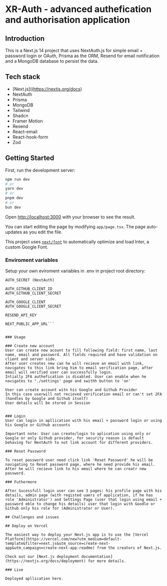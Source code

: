 # XR-Auth - advanced authefication and authorisation application

## Introduction

This is a Next.js 14 project that uses NextAuth.js for simple email + password login or OAuth, Prisma as the ORM, Resend for email notification and a MongoDB database to persist the data.


## Tech stack

- [Next.js]((https://nextjs.org/docs)
- NextAuth
- Prisma
- MongoDB
- Tailwind
- Shadcn
- Framer Motion
- Resend
- React-email
- React-hook-form
- Zod



## Getting Started

First, run the development server:

```bash
npm run dev
# or
yarn dev
# or
pnpm dev
# or
bun dev
```

Open [http://localhost:3000](http://localhost:3000) with your browser to see the result.

You can start editing the page by modifying `app/page.tsx`. The page auto-updates as you edit the file.

This project uses [`next/font`](https://nextjs.org/docs/basic-features/font-optimization) to automatically optimize and load Inter, a custom Google Font.

### Enviroment variables

Setup your own eviroment variables in .env in project root directory:

```DATABASE_URL (MongodDB)
AUTH_SECRET (NextAuth)

AUTH_GITHUB_CLIENT_ID 
AUTH_GITHUB_CLIENT_SECRET

AUTH_GOOGLE_CLIENT
AUTH_GOOGLE_CLIENT_SECRET

RESEND_API_KEY

NEXT_PUBLIC_APP_URL```


### Usage

### Create new account
User can create new acount to fill following field: first name, last name, email and password. All fields required and have validation on client and server side.
After user creates new can he will recieve an email with link, navigates to this link bring him to email verification page, after email will verified user can successfully login.
Intially 2FA authefication is disabled. User can enable when he navigates to "./settings' page and swithh button to 'on'

User can create account witn his Google and Github Provider
In this case userwill not recieved verification email or can't set 2FA (handles by Google and Github itself)
User details will be stored in Session 


### Login 
User can login in apllication with his email + password login or using his Google or Github accounts

Important note: User can create/login to aplication using only or Google or only Github provider, for security reason is default behaving for NextAuth to not link account for different providers.

### Reset Password 

To reset password user need click link 'Reset Password' he will be navigating to Reset password page, where he need provide his email. After he will recieve link to his email where he can creatr new password.

### Futhermore

After Sucessfull login user can see 3 pages: his profile page with his details, admin page (with registed uaers of application, if he has role 'Administrator') and Settings Page (user that login using email + password eble to change his details) user that login with Goodle or Github only his role for (Administrator or User).

## Challenges and issues

## Deploy on Vercel

The easiest way to deploy your Next.js app is to use the [Vercel Platform](https://vercel.com/new?utm_medium=default-template&filter=next.js&utm_source=create-next-app&utm_campaign=create-next-app-readme) from the creators of Next.js.

Check out our [Next.js deployment documentation](https://nextjs.org/docs/deployment) for more details.

### Live 

Deployed apllication here.
